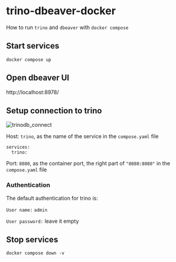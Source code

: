 # trino-dbeaver-docker
How to run `trino` and `dbeaver` with `docker compose`

## Start services
```
docker compose up
```

## Open dbeaver UI

http://localhost:8978/

## Setup connection to trino

![trinodb_connect](docs/trinodb_connect.jpg)

Host: `trino`, as the name of the service in the `compose.yaml` file  

```
services:
  trino:
```

Port: `8080`, as the container port, the right part of `"8080:8080"` in the `compose.yaml` file  

### Authentication
The default authentication for trino is:

`User name:` `admin`

`User password:` leave it empty

## Stop services
```
docker compose down -v
```
